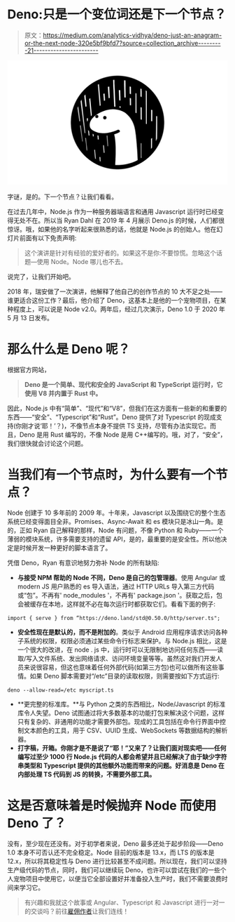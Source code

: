 # Deno:只是一个变位词还是下一个节点？

> 原文：<https://medium.com/analytics-vidhya/deno-just-an-anagram-or-the-next-node-320e5bf9bfd7?source=collection_archive---------21----------------------->

![](img/30af96031ac76eb9e7bd558c6e3dc8c2.png)

字谜，是的。下一个节点？让我们看看。

在过去几年中，Node.js 作为一种服务器端语言和通用 Javascript 运行时已经变得无处不在。所以当 Ryan Dahl 在 2019 年 4 月展示 Deno.js 的时候，人们都很惊讶。哦，如果他的名字听起来很熟悉的话，他就是 Node.js 的创始人。他在幻灯片前面有以下免责声明:

> 这个演讲是针对有经验的爱好者的。如果这不是你:不要惊慌。忽略这个话题—使用 Node。Node 哪儿也不去。

说完了，让我们开始吧。

2018 年，瑞安做了一次演讲，他解释了他自己的创作节点的 10 大不足之处——谁更适合这份工作？最后，他介绍了 Deno，这基本上是他的一个宠物项目，在某种程度上，可以说是 Node v2.0。两年后，经过几次演示，Deno 1.0 于 2020 年 5 月 13 日发布。

# 那么什么是 Deno 呢？

根据官方网站，

> **Deno 是一个简单、现代和安全的 JavaScript 和 TypeScript 运行时，它使用 V8 并内置于 Rust 中。**

因此，Node.js 中有“简单”、“现代”和“V8”，但我们在这方面有一些新的和重要的东西——“安全”、“Typescript”和“Rust”。Deno 提供了对 Typescript 的现成支持(你刚才说‘耶！’？)，不像节点本身不提供 TS 支持，尽管有办法实现它。而且，Deno 是用 Rust 编写的，不像 Node 是用 C++编写的。哦，对了，“安全”，我们很快就会讨论这个问题。

# 当我们有一个节点时，为什么要有一个节点？

Node 创建于 10 多年前的 2009 年。十年来，Javascript 以及围绕它的整个生态系统已经变得面目全非。Promises、Async-Await 和 es 模块只是冰山一角。是的，正如 Ryan 自己解释的那样，Node 有问题，不像 Python 和 Ruby——一个薄弱的模块系统，许多需要支持的遗留 API，是的，最重要的是安全性。所以他决定是时候开发一种更好的脚本语言了。

凭借 Deno，Ryan 有意识地努力弥补 Node 的所有缺陷:

*   **与接受 NPM 帮助的 Node 不同，Deno 是自己的包管理器**。使用 Angular 或 modern JS 用户熟悉的 es 导入语法，通过 HTTP URLs 导入第三方代码或“包”。不再有' node_modules '，不再有' package.json '。获取之后，包会被缓存在本地，这样就不必在每次运行时都获取它们。看看下面的例子:

```
import { serve } from “https://deno.land/std@0.50.0/http/server.ts";
```

*   **安全性现在是默认的，而不是附加的**。类似于 Android 应用程序请求访问各种子系统的权限，权限必须通过某些命令行标志来保护。与 Node.js 相比，这是一个很大的改进，在 node . js 中，运行时可以无限制地访问任何东西——读取/写入文件系统、发出网络请求、访问环境变量等等。虽然这对我们开发人员来说很容易，但这也意味着任何外部代码(如第三方包)也可以做所有这些事情。如果 Deno 脚本需要对“/etc”目录的读取权限，则需要按如下方式运行:

```
deno --allow-read=/etc myscript.ts
```

*   **更完整的标准库。**与 Python 之类的东西相比，Node/Javascript 的标准库令人失望。Deno 试图通过将大多数基本的功能打包来解决这个问题，这样只有复杂的、非通用的功能才需要外部包。现成的工具包括在命令行界面中控制文本颜色的工具，用于 CSV、UUID 生成、WebSockets 等数据结构的解析器。
*   **打字稿，开箱。你刚才是不是说了“耶！”又来了？让我们面对现实吧——任何编写过至少 1000 行 Node.js 代码的人都会希望并且已经解决了由于缺少字符串类型和 Typescript 提供的其他额外功能而带来的问题。好消息是 Deno 在内部处理 TS 代码到 JS 的转换，不需要外部工具。**

# 这是否意味着是时候抛弃 Node 而使用 Deno 了？

没有，至少现在还没有。对于初学者来说，Deno 最多还处于起步阶段——Deno 1.0 本身不可否认还不完全稳定。Node 目前的版本是 13.x，而 LTS 的版本是 12.x，所以将其稳定性与 Deno 进行比较甚至不成问题。所以现在，我们可以坚持生产级代码的节点，同时，我们可以继续玩 Deno，也许可以尝试在我们的一些个人宠物项目中使用它，以便当它全部设置好并准备投入生产时，我们不需要浪费时间来学习它。

> 有兴趣和我就这个故事或 Angular、Typescript 和 Javascript 进行一对一的交谈吗？前往[雇佣作者](https://www.hiretheauthor.com/ashwinSathian)让我们连线！